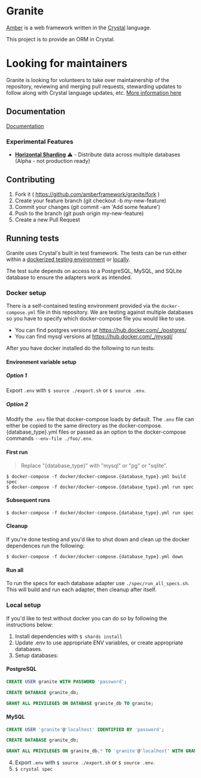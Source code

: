 # Granite

[Amber](https://github.com/amberframework/amber) is a web framework written in
the [Crystal](https://github.com/crystal-lang/crystal) language.

This project is to provide an ORM in Crystal.

# Looking for maintainers

Granite is looking for volunteers to take over maintainership of the repository, reviewing and merging pull requests, stewarding updates to follow along with Crystal language updates, etc. [More information here](https://github.com/amberframework/granite/issues/462)

## Documentation

[Documentation](docs/readme.md)

### Experimental Features

- **[Horizontal Sharding](docs/SHARDING.md)** ⚠️ - Distribute data across multiple databases (Alpha - not production ready)

## Contributing

1. Fork it ( https://github.com/amberframework/granite/fork )
2. Create your feature branch (git checkout -b my-new-feature)
3. Commit your changes (git commit -am 'Add some feature')
4. Push to the branch (git push origin my-new-feature)
5. Create a new Pull Request

## Running tests
Granite uses Crystal's built in test framework. The tests can be run either within a [dockerized testing environment](#docker-setup) or [locally](#local-setup). 

The test suite depends on access to a PostgreSQL, MySQL, and SQLite database to ensure the adapters work as intended.

### Docker setup

There is a self-contained testing environment provided via the `docker-compose.yml` file in this repository.
We are testing against multiple databases so you have to specify which docker-compose file you would like to use.

- You can find postgres versions at https://hub.docker.com/_/postgres/
- You can find mysql versions at https://hub.docker.com/_/mysql/

After you have docker installed do the following to run tests:
#### Environment variable setup
##### Option 1
Export `.env` with `$ source ./export.sh` or `$ source .env`.

##### Option 2
Modify the `.env` file that docker-compose loads by default. The `.env` file can either be copied to the same directory as the docker-compose.{database_type}.yml files or passed as an option to the docker-compose commands `--env-file ./foo/.env`.

#### First run
> Replace "{database_type}" with "mysql" or "pg" or "sqlite". 

```
$ docker-compose -f docker/docker-compose.{database_type}.yml build spec
$ docker-compose -f docker/docker-compose.{database_type}.yml run spec
```

#### Subsequent runs

```
$ docker-compose -f docker/docker-compose.{database_type}.yml run spec
```

#### Cleanup

If you're done testing and you'd like to shut down and clean up the docker dependences run the following:

```
$ docker-compose -f docker/docker-compose.{database_type}.yml down
```

#### Run all

To run the specs for each database adapter use `./spec/run_all_specs.sh`.    This will build and run each adapter, then cleanup after itself.

### Local setup

If you'd like to test without docker you can do so by following the instructions below:

1. Install dependencies with `$ shards install `
2. Update .env to use appropriate ENV variables, or create appropriate databases.
3. Setup databases:

#### PostgreSQL

```sql
CREATE USER granite WITH PASSWORD 'password';

CREATE DATABASE granite_db;

GRANT ALL PRIVILEGES ON DATABASE granite_db TO granite;
```

#### MySQL

```sql
CREATE USER 'granite'@'localhost' IDENTIFIED BY 'password';

CREATE DATABASE granite_db;

GRANT ALL PRIVILEGES ON granite_db.* TO 'granite'@'localhost' WITH GRANT OPTION;
```

4. Export `.env` with `$ source ./export.sh` or `$ source .env`.
5. `$ crystal spec`

